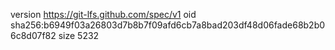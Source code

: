 version https://git-lfs.github.com/spec/v1
oid sha256:b6949f03a26803d7b8b7f09afd6cb7a8bad203df48d06fade68b2b06c8d07f82
size 5232

